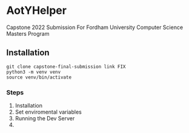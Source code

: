 # AotYHelper
Capstone 2022 Submission For Fordham University Computer Science Masters Program

## Installation
```
git clone capstone-final-submission link FIX
python3 -m venv venv
source venv/bin/activate
```

### Steps
1. Installation
2. Set enviromental variables
3. Running the Dev Server
4. 